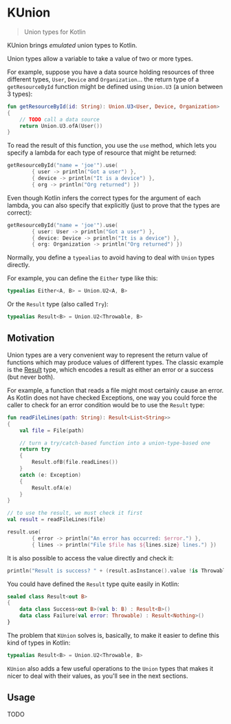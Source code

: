 # KUnion

> Union types for Kotlin

KUnion brings *emulated* union types to Kotlin.

Union types allow a variable to take a value of two or more types.

For example, suppose you have a data source holding resources of three different types,
`User`, `Device` and `Organization`... the return type of a `getResourceById` function might be defined 
using `Union.U3` (a union between 3 types):

```kotlin
fun getResourceById(id: String): Union.U3<User, Device, Organization>
{
    // TODO call a data source
    return Union.U3.ofA(User())
}
```

To read the result of this function, you use the `use` method, which lets you specify a lambda for each type of 
resource that might be returned:

```kotlin
getResourceById("name = 'joe'").use(
        { user -> println("Got a user") },
        { device -> println("It is a device") },
        { org -> println("Org returned") })
```

Even though Kotlin infers the correct types for the argument of each lambda, you can also specify that explicitly
(just to prove that the types are correct):

```kotlin
getResourceById("name = 'joe'").use(
        { user: User -> println("Got a user") },
        { device: Device -> println("It is a device") },
        { org: Organization -> println("Org returned") })
```

Normally, you define a `typealias` to avoid having to deal with `Union` types directly.

For example, you can define the `Either` type like this:

```kotlin
typealias Either<A, B> = Union.U2<A, B>
```

Or the `Result` type (also called `Try`):

```kotlin
typealias Result<B> = Union.U2<Throwable, B>
```

## Motivation

Union types are a very convenient way to represent the return value of functions which may produce values of different
types. The classic example is the [Result](https://en.wikipedia.org/wiki/Result_type) type, which encodes a result
as either an error or a success (but never both).

For example, a function that reads a file might most certainly cause an error. As Kotlin does not have checked 
Exceptions, one way you could force the caller to check for an error condition would be to use the `Result` type:

```kotlin
fun readFileLines(path: String): Result<List<String>>
{
    val file = File(path)

    // turn a try/catch-based function into a union-type-based one
    return try
    {
        Result.ofB(file.readLines())
    }
    catch (e: Exception)
    {
        Result.ofA(e)
    }
}

// to use the result, we must check it first
val result = readFileLines(file)

result.use(
        { error -> println("An error has occurred: $error.") },
        { lines -> println("File $file has ${lines.size} lines.") })
```

It is also possible to access the value directly and check it:

```kotlin
println("Result is success? " + (result.asInstance().value !is Throwable))
```

You could have defined the `Result` type quite easily in Kotlin:

```kotlin
sealed class Result<out B>
{
    data class Success<out B>(val b: B) : Result<B>()
    data class Failure(val error: Throwable) : Result<Nothing>()
}
```

The problem that `KUnion` solves is, basically, to make it easier to define this kind of types in Kotlin:

```kotlin
typealias Result<B> = Union.U2<Throwable, B>
```

`KUnion` also adds a few useful operations to the `Union` types that makes it nicer to deal with their values,
as you'll see in the next sections.

## Usage

TODO